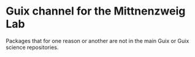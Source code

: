 # Guix channel for the Mittnenzweig Lab

Packages that for one reason or another are not in the main Guix or Guix science repositories.

